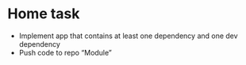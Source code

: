 # Home task
* Implement app that contains at least one dependency and one dev dependency
* Push code to repo “Module”
